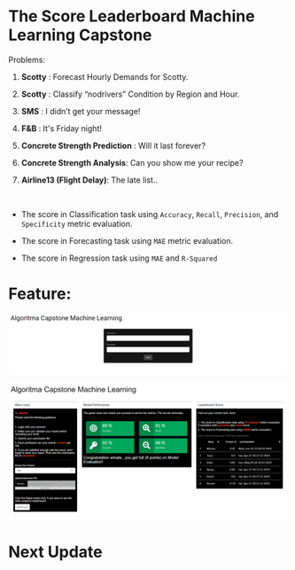 The Score Leaderboard Machine Learning Capstone
===============================================

Problems:

1.  **Scotty** : Forecast Hourly Demands for Scotty.

2.  **Scotty** : Classify “nodrivers” Condition by Region and Hour.

3.  **SMS** : I didn’t get your message!

4.  **F&B** : It's Friday night!

5.  **Concrete Strength Prediction** : Will it last forever?

6.  **Concrete Strength Analysis**: Can you show me your recipe?

7.  **Airline13 (Flight Delay)**: The late list..

 

-   The score in Classification task using `Accuracy`, `Recall`, `Precision`,
    and `Specificity` metric evaluation.

-   The score in Forecasting task using `MAE` metric evaluation.

-   The score in Regression task using `MAE` and `R-Squared`

Feature:
========

![](img/pic3.png)

![](img/pic1.png)

Next Update
===========

